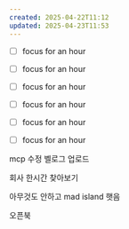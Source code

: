 ```yaml
---
created: 2025-04-22T11:12
updated: 2025-04-23T11:53
---
```

- [ ] focus for an hour
- [ ] focus for an hour
- [ ]  focus for an hour
- [ ] focus for an hour
- [ ] focus for an hour
- [ ] focus for an hour


mcp 수정
벨로그 업로드

회사 한시간 찾아보기

아무것도 안하고 mad island 햇음



오픈북 
